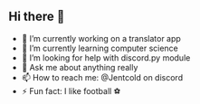 ## Hi there 👋

- 🔭 I’m currently working on a translator app
- 🌱 I’m currently learning computer science
- 🤔 I’m looking for help with discord.py module
- 💬 Ask me about anything really
- 📫 How to reach me: @Jentcold on discord
- ⚡ Fun fact: I like football ⚽ 
